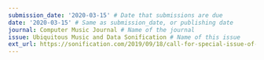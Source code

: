 ```yaml
---
submission_date: '2020-03-15' # Date that submissions are due
date: '2020-03-15' # Same as submission_date, or publishing date
journal: Computer Music Journal # Name of the journal
issue: Ubiquitous Music and Data Sonification # Name of this issue
ext_url: https://sonification.com/2019/09/18/call-for-special-issue-of-cmj-on-ubiquitous-musification/ # URL to call for articles for this issue
---
```


